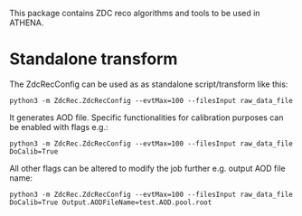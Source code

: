 This package contains ZDC reco algorithms and tools to be used in ATHENA.


# Standalone transform
The ZdcRecConfig can be used as as standalone script/transform like this:
```
python3 -m ZdcRec.ZdcRecConfig --evtMax=100 --filesInput raw_data_file
```
It generates AOD file. 
Specific functionalities for calibration purposes can be enabled with flags e.g.:
```
python3 -m ZdcRec.ZdcRecConfig --evtMax=100 --filesInput raw_data_file   DoCalib=True
```
All other flags can be altered to modify the job further e.g. output AOD file name:
```
python3 -m ZdcRec.ZdcRecConfig --evtMax=100 --filesInput raw_data_file   DoCalib=True Output.AODFileName=test.AOD.pool.root
```
